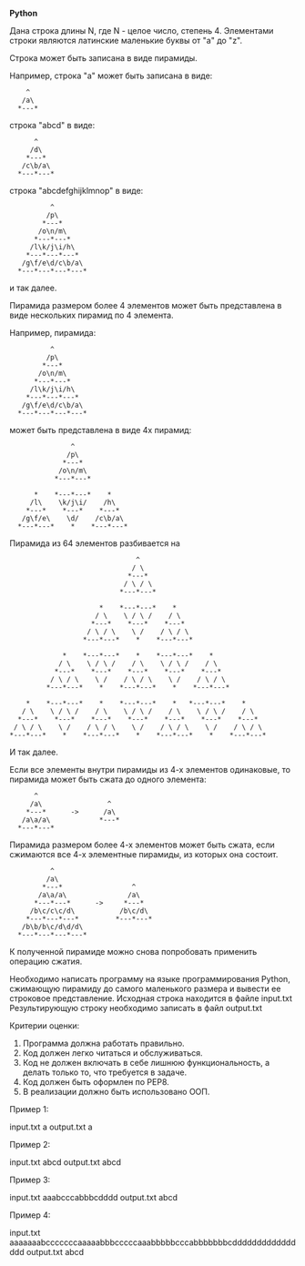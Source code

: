 **Python**

Дана строка длины N, где N - целое число, степень 4. Элементами строки являются латинские маленькие буквы от "a" до "z".

Строка может быть записана в виде пирамиды.

Например, строка "a" может быть записана в виде:

```
    ^
   /a\
  *---*
```

строка "abcd" в виде:

```
      ^
     /d\
    *---*
   /c\b/a\
  *---*---*
```

строка "abcdefghijklmnop" в виде:

```
          ^
         /p\
        *---*
       /o\n/m\
      *---*---*
     /l\k/j\i/h\
    *---*---*---*
   /g\f/e\d/c\b/a\
  *---*---*---*---*
```

и так далее.

Пирамида размером более 4 элементов может быть представлена в виде нескольких пирамид по 4 элемента.

Например, пирамида:

```
          ^
         /p\
        *---*
       /o\n/m\
      *---*---*
     /l\k/j\i/h\
    *---*---*---*
   /g\f/e\d/c\b/a\
  *---*---*---*---*
```

может быть представлена в виде 4х пирамид:
```
               ^
              /p\
             *---*
            /o\n/m\
           *---*---*

      *    *---*---*    *
     /l\    \k/j\i/    /h\
    *---*    *---*    *---*
   /g\f/e\    \d/    /c\b/a\
  *---*---*    *    *---*---*
```

Пирамида из 64 элементов разбивается на

```
                               ^
                              / \
                             *---*
                            / \ / \
                           *---*---*

                      *    *---*---*    *
                     / \    \ / \ /    / \
                    *---*    *---*    *---*
                   / \ / \    \ /    / \ / \
                  *---*---*    *    *---*---*

             *    *---*---*    *    *---*---*    *
            / \    \ / \ /    / \    \ / \ /    / \
           *---*    *---*    *---*    *---*    *---*
          / \ / \    \ /    / \ / \    \ /    / \ / \
         *---*---*    *    *---*---*    *    *---*---*

    *    *---*---*    *    *---*---*    *   *---*---*    *
   / \    \ / \ /    / \    \ / \ /    / \    \ / \ /    / \
  *---*    *---*    *---*    *---*    *---*    *---*    *---*
 / \ / \    \ /    / \ / \    \ /    / \ / \    \ /    / \ / \
*---*---*    *    *---*---*    *    *---*---*    *    *---*---*
```

И так далее.

Если все элементы внутри пирамиды из 4-х элементов одинаковые, то пирамида может быть сжата до одного элемента:

```
      ^
     /a\                ^
    *---*      ->      /a\
   /a\a/a\            *---*
  *---*---*
```

Пирамида размером более 4-х элементов может быть сжата, если сжимаются все 4-х элементные пирамиды, из которых она состоит.

```
          ^
         /a\
        *---*                 ^
       /a\a/a\               /a\
      *---*---*      ->     *---*
     /b\c/c\c/d\           /b\c/d\
    *---*---*---*         *---*---*
   /b\b/b\c/d\d/d\
  *---*---*---*---*
```

К полученной пирамиде можно снова попробовать применить операцию сжатия.

Необходимо написать программу на языке программирования Python, сжимающую пирамиду до самого маленького размера и вывести ее строковое представление.
Исходная строка находится в файле input.txt
Результирующую строку необходимо записать в файл output.txt

Критерии оценки:
1. Программа должна работать правильно.
2. Код должен легко читаться и обслуживаться.
3. Код не должен включать в себе лишнюю функциональность, а делать только то, что требуется в задаче.
4. Код должен быть оформлен по PEP8.
5. В реализации должно быть использовано ООП.


Пример 1:

input.txt
a
output.txt
a

Пример 2:

input.txt
abcd
output.txt
abcd

Пример 3:

input.txt
aaabcccabbbcdddd
output.txt
abcd

Пример 4:

input.txt
aaaaaaabcccccccaaaaabbbcccccaaabbbbbcccabbbbbbbcdddddddddddddddd
output.txt
abcd
